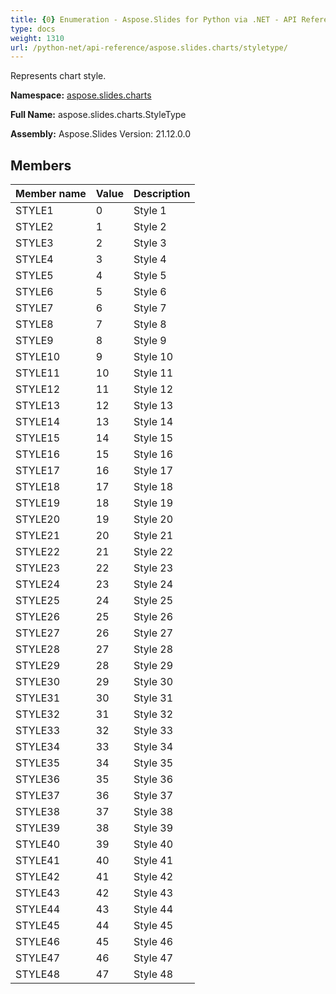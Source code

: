 ```yaml
---
title: {0} Enumeration - Aspose.Slides for Python via .NET - API Reference
type: docs
weight: 1310
url: /python-net/api-reference/aspose.slides.charts/styletype/
---
```


Represents chart style.

**Namespace:** [aspose.slides.charts](/python-net/api-reference/aspose.slides.charts/)

**Full Name:** aspose.slides.charts.StyleType

**Assembly:**  Aspose.Slides Version: 21.12.0.0

## **Members**
|**Member name**|**Value**|**Description**|
| :- | :- | :- |
|STYLE1|0|Style 1|
|STYLE2|1|Style 2|
|STYLE3|2|Style 3|
|STYLE4|3|Style 4|
|STYLE5|4|Style 5|
|STYLE6|5|Style 6|
|STYLE7|6|Style 7|
|STYLE8|7|Style 8|
|STYLE9|8|Style 9|
|STYLE10|9|Style 10|
|STYLE11|10|Style 11|
|STYLE12|11|Style 12|
|STYLE13|12|Style 13|
|STYLE14|13|Style 14|
|STYLE15|14|Style 15|
|STYLE16|15|Style 16|
|STYLE17|16|Style 17|
|STYLE18|17|Style 18|
|STYLE19|18|Style 19|
|STYLE20|19|Style 20|
|STYLE21|20|Style 21|
|STYLE22|21|Style 22|
|STYLE23|22|Style 23|
|STYLE24|23|Style 24|
|STYLE25|24|Style 25|
|STYLE26|25|Style 26|
|STYLE27|26|Style 27|
|STYLE28|27|Style 28|
|STYLE29|28|Style 29|
|STYLE30|29|Style 30|
|STYLE31|30|Style 31|
|STYLE32|31|Style 32|
|STYLE33|32|Style 33|
|STYLE34|33|Style 34|
|STYLE35|34|Style 35|
|STYLE36|35|Style 36|
|STYLE37|36|Style 37|
|STYLE38|37|Style 38|
|STYLE39|38|Style 39|
|STYLE40|39|Style 40|
|STYLE41|40|Style 41|
|STYLE42|41|Style 42|
|STYLE43|42|Style 43|
|STYLE44|43|Style 44|
|STYLE45|44|Style 45|
|STYLE46|45|Style 46|
|STYLE47|46|Style 47|
|STYLE48|47|Style 48|
